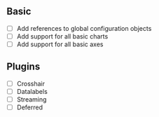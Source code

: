 ## Basic
  
  * [ ] Add references to global configuration objects
  * [ ] Add support for all basic charts
  * [ ] Add support for all basic axes
  
## Plugins
  
  * [ ] Crosshair
  * [ ] Datalabels
  * [ ] Streaming
  * [ ] Deferred

